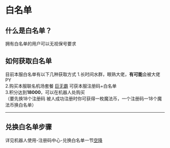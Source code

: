 
# 白名单

  
## 什么是白名单？
拥有白名单的用户可以无视保号要求


## 如何获取白名单
目前本服白名单有以下几种获取方式
1.长时间水群，眼熟大佬，**有可能**会被大佬PY  
2.购买本服联名机场套餐 [巨无霸](https://tg.mfjsq.top/#/plan)  可获本服注册码+白名单  
3.积分达到**18000**，可以在机器人处购买  
（要先换18个注册码 被人成功注册时你可获得一枚魔法币，一个注册码一18个魔法币换白名单）  
* * *
## 兑换白名单步骤

  详见机器人使用-注册码中心-兑换白名单一节[空降](/机器人使用/注册码中心?id=兑换白名单)


